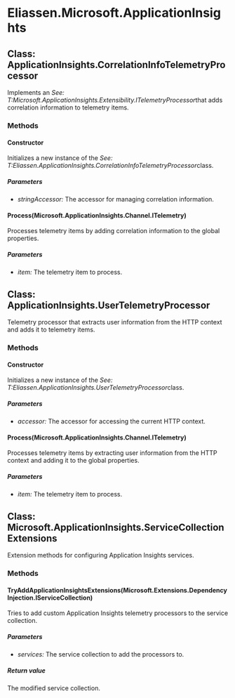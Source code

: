 ﻿# Eliassen.Microsoft.ApplicationInsights


## Class: ApplicationInsights.CorrelationInfoTelemetryProcessor
Implements an 
 *See: T:Microsoft.ApplicationInsights.Extensibility.ITelemetryProcessor*that adds correlation information to telemetry items. 

### Methods


#### Constructor
Initializes a new instance of the 
 *See: T:Eliassen.ApplicationInsights.CorrelationInfoTelemetryProcessor*class. 


##### Parameters
* *stringAccessor:* The accessor for managing correlation information.




#### Process(Microsoft.ApplicationInsights.Channel.ITelemetry)
Processes telemetry items by adding correlation information to the global properties. 


##### Parameters
* *item:* The telemetry item to process.




## Class: ApplicationInsights.UserTelemetryProcessor
Telemetry processor that extracts user information from the HTTP context and adds it to telemetry items. 

### Methods


#### Constructor
Initializes a new instance of the 
 *See: T:Eliassen.ApplicationInsights.UserTelemetryProcessor*class. 


##### Parameters
* *accessor:* The accessor for accessing the current HTTP context.




#### Process(Microsoft.ApplicationInsights.Channel.ITelemetry)
Processes telemetry items by extracting user information from the HTTP context and adding it to the global properties. 


##### Parameters
* *item:* The telemetry item to process.




## Class: Microsoft.ApplicationInsights.ServiceCollectionExtensions
Extension methods for configuring Application Insights services. 

### Methods


#### TryAddApplicationInsightsExtensions(Microsoft.Extensions.DependencyInjection.IServiceCollection)
Tries to add custom Application Insights telemetry processors to the service collection. 


##### Parameters
* *services:* The service collection to add the processors to.




##### Return value
The modified service collection.

